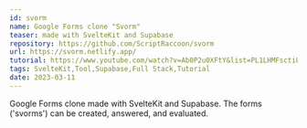 ```yaml
---
id: svorm
name: Google Forms clone "Svorm"
teaser: made with SvelteKit and Supabase
repository: https://github.com/ScriptRaccoon/svorm
url: https://svorm.netlify.app/
tutorial: https://www.youtube.com/watch?v=Ab0P2u0XFtY&list=PL1LHMFscti8sJ1R9qn_0fuQMZaSYURQhf
tags: SvelteKit,Tool,Supabase,Full Stack,Tutorial
date: 2023-03-11
---
```


Google Forms clone made with SvelteKit and Supabase. The forms ('svorms') can be created, answered, and evaluated.
